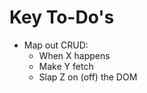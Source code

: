 # Key To-Do's
- Map out CRUD:
  - When X happens
  - Make Y fetch
  - Slap Z on (off) the DOM
<!-- - Postman
- json-server
- Dataset
- Optimistic vs. pessimistic rendering

 -->